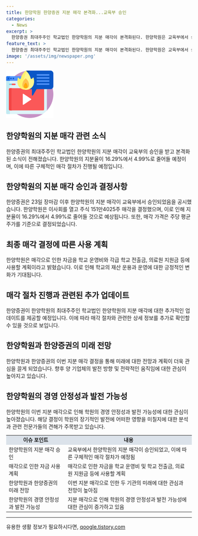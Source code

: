 ```yaml
---
title: 한양학원 한양증권 지분 매각 본격화...교육부 승인
categories:
  - News
excerpt: >
  한양증권 최대주주인 학교법인 한양학원의 지분 매각이 본격화된다. 한양학원은 교육부에서 승인받은 지분 매각으로 지분율이 16.29%에서 4.99%로 줄어들 예정이다. 최근 이사회에서 한양증권 주식을 165억6086만원에 처분하기로 결정하며, 이 자금은 법인 운영비 및 학교 전출금 등에 사용될 예정이다. 해당 매각은 학교법인의 재산을 운용하는 측면에서 주목받고 있다.
feature_text: >
  한양증권 최대주주인 학교법인 한양학원의 지분 매각이 본격화된다. 한양학원은 교육부에서 승인받은 지분 매각으로 지분율이 16.29%에서 4.99%로 줄어들 예정이다. 최근 이사회에서 한양증권 주식을 165억6086만원에 처분하기로 결정하며, 이 자금은 법인 운영비 및 학교 전출금 등에 사용될 예정이다. 해당 매각은 학교법인의 재산을 운용하는 측면에서 주목받고 있다.
image: '/assets/img/newspaper.png'
---
```


<p><img src="/assets/img/news.png" alt="rentncar 속보" /></p>

<h2 data-ke-size="size26">한양학원의 지분 매각 관련 소식</h2>

<p data-ke-size="size16">한양증권의 최대주주인 학교법인 한양학원의 지분 매각이 교육부의 승인을 받고 본격화된 소식이 전해졌습니다. 한양학원의 지분율이 16.29%에서 4.99%로 줄어들 예정이며, 이에 따른 구체적인 매각 절차가 진행될 예정입니다.</p>

<h2 data-ke-size="size26">한양학원의 지분 매각 승인과 결정사항</h2>

<p data-ke-size="size16">한양증권은 23일 장마감 이후 한양학원의 지분 매각이 교육부에서 승인되었음을 공시했습니다. 한양학원은 이사회를 열고 주식 151만4025주 매각을 결정했으며, 이로 인해 지분율이 16.29%에서 4.99%로 줄어들 것으로 예상됩니다. 또한, 매각 가격은 주당 평균주가를 기준으로 결정되었습니다.</p>

<h2 data-ke-size="size26">최종 매각 결정에 따른 사용 계획</h2>

<p data-ke-size="size16">한양학원은 매각으로 인한 자금을 학교 운영비와 각급 학교 전출금, 의료원 지원금 등에 사용할 계획이라고 밝혔습니다. 이로 인해 학교의 재산 운용과 운영에 대한 긍정적인 변화가 기대됩니다.</p>

<h2 data-ke-size="size26">매각 절차 진행과 관련된 추가 업데이트</h2>

<p data-ke-size="size16">한양증권이 한양학원의 최대주주인 학교법인 한양학원의 지분 매각에 대한 추가적인 업데이트를 제공할 예정입니다. 이에 따라 매각 절차와 관련한 상세 정보를 추가로 확인할 수 있을 것으로 보입니다.</p>

<h2 data-ke-size="size26">한양학원과 한양증권의 미래 전망</h2>

<p data-ke-size="size16">한양학원과 한양증권의 이번 지분 매각 결정을 통해 미래에 대한 전망과 계획이 더욱 관심을 끌게 되었습니다. 향후 양 기업체의 발전 방향 및 전략적인 움직임에 대한 관심이 높아지고 있습니다.</p>

<h2 data-ke-size="size26">한양학원의 경영 안정성과 발전 가능성</h2>

<p data-ke-size="size16">한양학원의 이번 지분 매각으로 인해 학원의 경영 안정성과 발전 가능성에 대한 관심이 높아졌습니다. 해당 결정이 학원의 장기적인 발전에 어떠한 영향을 미칠지에 대한 분석과 관련 전문가들의 견해가 주목받고 있습니다.</p>

<table>
  <tr>
    <td style="text-align: center; background-color: #21538527;"><b>이슈 포인트</b></td>
    <td style="text-align: center; background-color: #21538527;"><b>내용</b></td>
  </tr>
  <tr>
    <td>한양학원의 지분 매각 승인</td>
    <td>교육부에서 한양학원의 지분 매각이 승인되었고, 이에 따른 구체적인 매각 절차가 예정됨</td>
  </tr>
  <tr>
    <td>매각으로 인한 자금 사용 계획</td>
    <td>매각으로 인한 자금을 학교 운영비 및 학교 전출금, 의료원 지원금 등에 사용할 계획</td>
  </tr>
  <tr>
    <td>한양학원과 한양증권의 미래 전망</td>
    <td>이번 지분 매각으로 인한 두 기관의 미래에 대한 관심과 전망이 높아짐</td>
  </tr>
  <tr>
    <td>한양학원의 경영 안정성과 발전 가능성</td>
    <td>지분 매각으로 인해 학원의 경영 안정성과 발전 가능성에 대한 관심이 증가하고 있음</td>
  </tr>
</table>

<hr data-ke-size="size16">
유용한 생활 정보가 필요하시다면, <a href="https://qoogle.tistory.com" rel="dofollow">qoogle.tistory.com</a>


